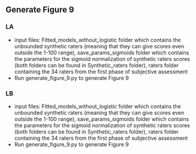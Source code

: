 ## Generate Figure 9

### LA
* input files: Fitted_models_without_logistic folder which contains the unbounded synthetic raters (meaning that they can give scores even outside the 1-100 range), save_params_sigmoids folder which contains the parameters for the sigmoid normalization of synthetic raters scores (both folders can be found in Synthetic_raters folder), raters folder containing the 34 raters from the first phase of subjective assessment 
* Run generate_figure_9.py to generate Figure 9

### LB
* input files: Fitted_models_without_logistic folder which contains the unbounded synthetic raters (meaning that they can give scores even outside the 1-100 range), save_params_sigmoids folder which contains the parameters for the sigmoid normalization of synthetic raters scores (both folders can be found in Synthetic_raters folder), raters folder containing the 34 raters from the first phase of subjective assessment 
* Run generate_figure_9.py to generate Figure 9